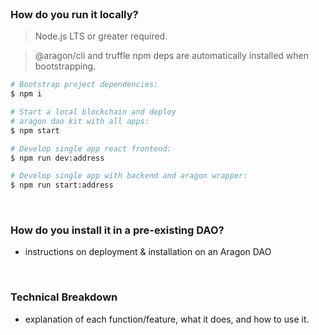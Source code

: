 <br>

### How do you run it locally?

> Node.js LTS or greater required.

> @aragon/cli and truffle npm deps are automatically installed when bootstrapping.

```bash
# Bootstrap project dependencies:
$ npm i

# Start a local blockchain and deploy
# aragon dao kit with all apps:
$ npm start

# Develop single app react frontend:
$ npm run dev:address

# Develop single app with backend and aragon wrapper:
$ npm run start:address
```



<br>

### How do you install it in a pre-existing DAO?
- instructions on deployment & installation on an Aragon DAO

<br>

### Technical Breakdown 
- explanation of each function/feature, what it does, and how to use it. 

<br>

